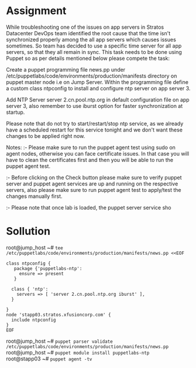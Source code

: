 # Assignment
While troubleshooting one of the issues on app servers in Stratos Datacenter DevOps team identified the root cause that the time isn't synchronized properly among the all app servers which causes issues sometimes. So team has decided to use a specific time server for all app servers, so that they all remain in sync. This task needs to be done using Puppet so as per details mentioned below please compete the task:



Create a puppet programming file news.pp under /etc/puppetlabs/code/environments/production/manifests directory on puppet master node i.e on Jump Server. Within the programming file define a custom class ntpconfig to install and configure ntp server on app server 3.

Add NTP Server server 2.cn.pool.ntp.org in default configuration file on app server 3, also remember to use iburst option for faster synchronization at startup.

Please note that do not try to start/restart/stop ntp service, as we already have a scheduled restart for this service tonight and we don't want these changes to be applied right now.

Notes: :- Please make sure to run the puppet agent test using sudo on agent nodes, otherwise you can face certificate issues. In that case you will have to clean the certificates first and then you will be able to run the puppet agent test.

:- Before clicking on the Check button please make sure to verify puppet server and puppet agent services are up and running on the respective servers, also please make sure to run puppet agent test to apply/test the changes manually first.

:- Please note that once lab is loaded, the puppet server service sho

# Sollution

root@jump_host ~# `tee /etc/puppetlabs/code/environments/production/manifests/news.pp <<EOF`
```
class ntpconfig {
   package {'puppetlabs-ntp':
     ensure => present
   }

  class { 'ntp':
    servers => [ 'server 2.cn.pool.ntp.org iburst' ],
  }

}
node 'stapp03.stratos.xfusioncorp.com' {
  include ntpconfig
}
EOF
```
root@jump_host ~# `puppet parser validate /etc/puppetlabs/code/environments/production/manifests/news.pp`  
root@jump_host ~# `puppet module install puppetlabs-ntp`  
root@stapp03 ~# `puppet agent -tv`  
